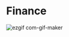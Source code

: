 # Finance
![ezgif com-gif-maker](https://user-images.githubusercontent.com/100474687/214955928-40fa7868-f4e9-400b-9e85-16345a728da2.gif)
